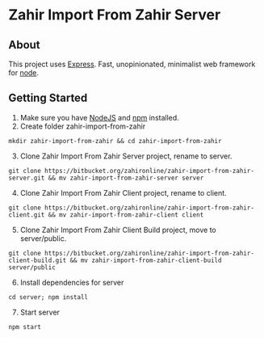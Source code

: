 # Zahir Import From Zahir Server
> 

## About
This project uses [Express](https://expressjs.com). Fast, unopinionated, minimalist web framework for [node](https://nodejs.org).

## Getting Started

1. Make sure you have [NodeJS](https://nodejs.org/) and [npm](https://www.npmjs.com/) installed.
2. Create folder zahir-import-from-zahir

```
mkdir zahir-import-from-zahir && cd zahir-import-from-zahir
```

3. Clone Zahir Import From Zahir Server project, rename to server.

```
git clone https://bitbucket.org/zahironline/zahir-import-from-zahir-server.git && mv zahir-import-from-zahir-server server
```

4. Clone Zahir Import From Zahir Client project, rename to client.

```
git clone https://bitbucket.org/zahironline/zahir-import-from-zahir-client.git && mv zahir-import-from-zahir-client client
```

5. Clone Zahir Import From Zahir Client Build project, move to server/public.

```
git clone https://bitbucket.org/zahironline/zahir-import-from-zahir-client-build.git && mv zahir-import-from-zahir-client-build server/public
```

6. Install dependencies for server

```
cd server; npm install
```

7. Start server

```
npm start
```
